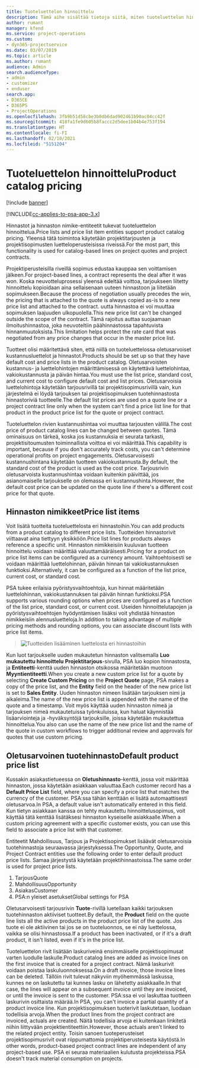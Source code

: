 ```yaml
---
title: Tuoteluettelon hinnoittelu
description: Tämä aihe sisältää tietoja siitä, miten tuoteluettelun hinnoittelu toimii Dynamics 365 Project Service Automationissa (PSA:ssa).
author: rumant
manager: kfend
ms.service: project-operations
ms.custom:
- dyn365-projectservice
ms.date: 03/07/2019
ms.topic: article
ms.author: rumant
audience: Admin
search.audienceType:
- admin
- customizer
- enduser
search.app:
- D365CE
- D365PS
- ProjectOperations
ms.openlocfilehash: 3fb9b51d58cbe3b0db6dad902461b90ac04cc42f
ms.sourcegitcommit: 418fa1fe9d605b8faccc2d5dee1b04b4e753f194
ms.translationtype: HT
ms.contentlocale: fi-FI
ms.lasthandoff: 02/10/2021
ms.locfileid: "5151204"
---
```

# <a name="product-catalog-pricing"></a><span data-ttu-id="80259-103">Tuoteluettelon hinnoittelu</span><span class="sxs-lookup"><span data-stu-id="80259-103">Product catalog pricing</span></span> 

[!include [banner](../includes/psa-now-project-operations.md)]

[!INCLUDE[cc-applies-to-psa-app-3.x](../includes/cc-applies-to-psa-app-3x.md)]


<span data-ttu-id="80259-104">Hinnastot ja hinnaston nimike-entiteetit tukevat tuoteluettelon hinnoittelua.</span><span class="sxs-lookup"><span data-stu-id="80259-104">Price lists and price list item entities support product catalog pricing.</span></span> <span data-ttu-id="80259-105">Yleensä tätä toimintoa käytetään projektitarjousten ja projektisopimusten luetteloperusteisissa riveissä.</span><span class="sxs-lookup"><span data-stu-id="80259-105">For the most part, this functionality is used for catalog-based lines on project quotes and project contracts.</span></span>

<span data-ttu-id="80259-106">Projektiperusteisilla riveillä sopimus edustaa kauppaa sen voittamisen jälkeen.</span><span class="sxs-lookup"><span data-stu-id="80259-106">For project-based lines, a contract represents the deal after it was won.</span></span> <span data-ttu-id="80259-107">Koska neuvotteluprosessi yleensä edeltää voittoa, tarjoukseen liitetty hinnoittelu kopioidaan aina sellaisenaan uuteen hinnastoon ja liitetään sopimukseen.</span><span class="sxs-lookup"><span data-stu-id="80259-107">Because the process of negotiation usually precedes the win, the pricing that is attached to the quote is always copied as-is to a new price list and attached to the contract.</span></span> <span data-ttu-id="80259-108">uutta hinnastoa ei voi muuttaa sopimuksen laajuuden ulkopuolella.</span><span class="sxs-lookup"><span data-stu-id="80259-108">This new price list can't be changed outside the scope of the contract.</span></span> <span data-ttu-id="80259-109">Tämä rajoitus auttaa suojaamaan ilmoitushinnastoa, joka neuvoteltiin päähinnastossa tapahtuvista hinnanmuutoksista.</span><span class="sxs-lookup"><span data-stu-id="80259-109">This limitation helps protect the rate card that was negotiated from any price changes that occur in the master price list.</span></span>

<span data-ttu-id="80259-110">Tuotteet olisi määritettävä siten, että niillä on tuoteluettelossa oletusarvoiset kustannusluettelot ja hinnastot.</span><span class="sxs-lookup"><span data-stu-id="80259-110">Products should be set up so that they have default cost and price lists in the product catalog.</span></span> <span data-ttu-id="80259-111">Oletusarvoisten kustannus- ja luettelohintojen määrittämisessä on käytettävä luettelohintaa, vakiokustannusta ja päivän hintaa.</span><span class="sxs-lookup"><span data-stu-id="80259-111">You must use the list price, standard cost, and current cost to configure default cost and list prices.</span></span> <span data-ttu-id="80259-112">Oletusarvoisia luettelohintoja käytetään tarjousrivillä tai projektisopimusrivillä vain, kun järjestelmä ei löydä tarjouksen tai projektisopimuksen tuotehinnastosta hinnastoriviä tuotteelle.</span><span class="sxs-lookup"><span data-stu-id="80259-112">The default list prices are used on a quote line or a project contract line only when the system can't find a price list line for that product in the product price list for the quote or project contract.</span></span>

<span data-ttu-id="80259-113">Tuoteluettelon rivien kustannushintaa voi muuttaa tarjousten välillä.</span><span class="sxs-lookup"><span data-stu-id="80259-113">The cost price of product catalog lines can be changed between quotes.</span></span> <span data-ttu-id="80259-114">Tämä ominaisuus on tärkeä, koska jos kustannuksia ei seurata tarkasti, projektisitoumusten toiminnallista voittoa ei voi määrittää.</span><span class="sxs-lookup"><span data-stu-id="80259-114">This capability is important, because if you don't accurately track costs, you can't determine operational profits on project engagements.</span></span> <span data-ttu-id="80259-115">Oletusarvoisesti kustannushintana käytetään tuotteen vakiokustannusta.</span><span class="sxs-lookup"><span data-stu-id="80259-115">By default, the standard cost of the product is used as the cost price.</span></span> <span data-ttu-id="80259-116">Tarjousrivin oletusarvoista kustannushintaa voidaan kuitenkin päivittää, jos asianomaiselle tarjoukselle on olemassa eri kustannushinta.</span><span class="sxs-lookup"><span data-stu-id="80259-116">However, the default cost price can be updated on the quote line if there's a different cost price for that quote.</span></span>

## <a name="price-list-items"></a><span data-ttu-id="80259-117">Hinnaston nimikkeet</span><span class="sxs-lookup"><span data-stu-id="80259-117">Price list items</span></span>

<span data-ttu-id="80259-118">Voit lisätä tuotteita tuoteluettelosta eri hinnastoihin.</span><span class="sxs-lookup"><span data-stu-id="80259-118">You can add products from a product catalog to different price lists.</span></span> <span data-ttu-id="80259-119">Tuotteiden hinnastorivit viittaavat aina tiettyyn yksikköön.</span><span class="sxs-lookup"><span data-stu-id="80259-119">Price list lines for products always reference a specific unit.</span></span> <span data-ttu-id="80259-120">Hinnaston nimikkeisiin kuuluvan tuotteen hinnoittelu voidaan määrittää valuuttamääräisesti.</span><span class="sxs-lookup"><span data-stu-id="80259-120">Pricing for a product on price list items can be configured as a currency amount.</span></span> <span data-ttu-id="80259-121">Vaihtoehtoisesti se voidaan määrittää luettelohinnan, päivän hinnan tai vakiokustannuksen funktioksi.</span><span class="sxs-lookup"><span data-stu-id="80259-121">Alternatively, it can be configured as a function of the list price, current cost, or standard cost.</span></span>

<span data-ttu-id="80259-122">PSA tukee erilaisia pyöristysvaihtoehtoja, kun hinnat määritetään luettelohinnan, vakiokustannuksen tai päivän hinnan funktioksi.</span><span class="sxs-lookup"><span data-stu-id="80259-122">PSA supports various rounding options when prices are configured as a function of the list price, standard cost, or current cost.</span></span> <span data-ttu-id="80259-123">Useiden hinnoittelutapojen ja pyöristysvaihtoehtojen hyödyntämisen lisäksi voit yhdistää hinnaston nimikkeisiin alennusluetteloja.</span><span class="sxs-lookup"><span data-stu-id="80259-123">In addition to taking advantage of multiple pricing methods and rounding options, you can associate discount lists with price list items.</span></span> 

> ![Tuotteiden lisääminen luettelosta eri hinnastoihin](media/basic-guide-16.png)

<span data-ttu-id="80259-125">Kun luot tarjoukselle uuden mukautetun hinnaston valitsemalla **Luo mukautettu hinnoittelu** **Projektitarjous**-sivulla, PSA luo kopion hinnastosta, ja **Entiteetti**-kenttä uuden hinnaston otsikossa määritetään muotoon **Myyntientiteetti**.</span><span class="sxs-lookup"><span data-stu-id="80259-125">When you create a new custom price list for a quote by selecting **Create Custom Pricing** on the **Project Quote** page, PSA makes a copy of the price list, and the **Entity** field on the header of the new price list is set to **Sales Entity**.</span></span> <span data-ttu-id="80259-126">Uuden hinnaston nimeen lisätään tarjouksen nimi ja aikaleima.</span><span class="sxs-lookup"><span data-stu-id="80259-126">The name of the new price list is appended with the name of the quote and a timestamp.</span></span> <span data-ttu-id="80259-127">Voit myös käyttää uuden hinnaston nimeä ja tarjouksen nimeä mukautetuissa työnkuluissa, kun haluat käynnistää lisäarviointeja ja -hyväksyntöjä tarjouksille, joissa käytetään mukautettua hinnoittelua.</span><span class="sxs-lookup"><span data-stu-id="80259-127">You also can use the name of the new price list and the name of the quote in custom workflows to trigger additional review and approvals for quotes that use custom pricing.</span></span>

 
## <a name="default-product-price-list"></a><span data-ttu-id="80259-128">Oletusarvoinen tuotehinnasto</span><span class="sxs-lookup"><span data-stu-id="80259-128">Default product price list</span></span>
<span data-ttu-id="80259-129">Kussakin asiakastietueessa on **Oletushinnasto**-kenttä, jossa voit määrittää hinnaston, jossa käytetään asiakkaan valuuttaa.</span><span class="sxs-lookup"><span data-stu-id="80259-129">Each customer record has a **Default Price List** field, where you can specify a price list that matches the currency of the customer.</span></span> <span data-ttu-id="80259-130">PSA:ssa tähän kenttään ei lisätä automaattisesti oletusarvoa.</span><span class="sxs-lookup"><span data-stu-id="80259-130">In PSA, a default value isn't automatically entered in this field.</span></span> <span data-ttu-id="80259-131">Kun tietyn asiakkaan kanssa on tehty mukautettu hinnoittelusopimus, voit käyttää tätä kenttää lisätäksesi hinnaston kyseiselle asiakkaalle.</span><span class="sxs-lookup"><span data-stu-id="80259-131">When a custom pricing agreement with a specific customer exists, you can use this field to associate a price list with that customer.</span></span>

<span data-ttu-id="80259-132">Entiteetit Mahdollisuus, Tarjous ja Projektisopimukset lisäävät oletusarvoisia tuotehinnastoja seuraavassa järjestyksessä.</span><span class="sxs-lookup"><span data-stu-id="80259-132">The Opportunity, Quote, and Project Contract entities use the following order to enter default product price lists.</span></span> <span data-ttu-id="80259-133">Samaa järjestystä käytetään projektihinnastoissa.</span><span class="sxs-lookup"><span data-stu-id="80259-133">The same order is used for project price lists.</span></span>

1.  <span data-ttu-id="80259-134">Tarjous</span><span class="sxs-lookup"><span data-stu-id="80259-134">Quote</span></span>
2.  <span data-ttu-id="80259-135">Mahdollisuus</span><span class="sxs-lookup"><span data-stu-id="80259-135">Opportunity</span></span>
3.  <span data-ttu-id="80259-136">Asiakas</span><span class="sxs-lookup"><span data-stu-id="80259-136">Customer</span></span>
4.  <span data-ttu-id="80259-137">PSA:n yleiset asetukset</span><span class="sxs-lookup"><span data-stu-id="80259-137">Global settings for PSA</span></span>

<span data-ttu-id="80259-138">Oletusarvoisesti tarjousrivin **Tuote**-rivillä luetellaan kaikki tarjouksen tuotehinnaston aktiiviset tuotteet.</span><span class="sxs-lookup"><span data-stu-id="80259-138">By default, the **Product** field on the quote line lists all the active products in the product price list of the quote.</span></span> <span data-ttu-id="80259-139">Jos tuote ei ole aktiivinen tai jos se on tuoteluonnos, se ei näy luettelossa, vaikka se olisi hinnastossa.</span><span class="sxs-lookup"><span data-stu-id="80259-139">If a product has been inactivated, or if it's a draft product, it isn't listed, even if it's in the price list.</span></span> 

<span data-ttu-id="80259-140">Tuoteluettelon rivit lisätään laskuriveinä ensimmäiselle projektisopimusat varten luodulle laskulle.</span><span class="sxs-lookup"><span data-stu-id="80259-140">Product catalog lines are added as invoice lines on the first invoice that is created for a project contract.</span></span> <span data-ttu-id="80259-141">Nämä laskurivit voidaan poistaa laskuluonnoksessa.</span><span class="sxs-lookup"><span data-stu-id="80259-141">On a draft invoice, those invoice lines can be deleted.</span></span> <span data-ttu-id="80259-142">Tällöin rivit tulevat näkyviin myöhemmässä laskussa, kunnes ne on laskutettu tai kunnes lasku on lähetetty asiakkaalle.</span><span class="sxs-lookup"><span data-stu-id="80259-142">In that case, the lines will appear on a subsequent invoice until they are invoiced, or until the invoice is sent to the customer.</span></span> <span data-ttu-id="80259-143">PSA:ssa ei voi laskuttaa tuotteen laskurivin osittaista määrää.</span><span class="sxs-lookup"><span data-stu-id="80259-143">In PSA, you can't invoice a partial quantity of a product invoice line.</span></span> <span data-ttu-id="80259-144">Kun projektisopimuksen tuoterivit laskutetaan, luodaan todellisia arvoja.</span><span class="sxs-lookup"><span data-stu-id="80259-144">When the product lines from the project contract are invoiced, actuals are created.</span></span> <span data-ttu-id="80259-145">Näitä todellisia arvoja ei kuitenkaan linkitetä niihin liittyvään projektientiteettiin.</span><span class="sxs-lookup"><span data-stu-id="80259-145">However, those actuals aren't linked to the related project entity.</span></span> <span data-ttu-id="80259-146">Toisin sanoen tuoteperusteiset projektisopimusrivit ovat riippumattomia projektiperusteisesta käytöstä.</span><span class="sxs-lookup"><span data-stu-id="80259-146">In other words, product-based project contract lines are independent of any project-based use.</span></span> <span data-ttu-id="80259-147">PSA ei seuraa materiaalien kulutusta projekteissa.</span><span class="sxs-lookup"><span data-stu-id="80259-147">PSA doesn't track material consumption on projects.</span></span>
